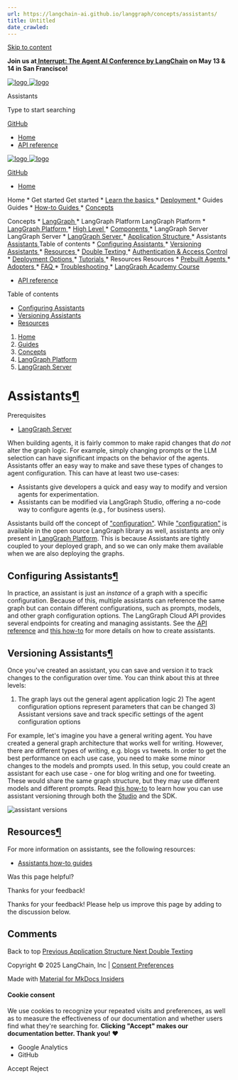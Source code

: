 ```yaml
---
url: https://langchain-ai.github.io/langgraph/concepts/assistants/
title: Untitled
date_crawled: 
---
```


[ Skip to content ](https://langchain-ai.github.io/langgraph/concepts/assistants/#assistants)

**Join us at[ Interrupt: The Agent AI Conference by LangChain](https://interrupt.langchain.com/) on May 13 & 14 in San Francisco!**

[ ![logo](https://langchain-ai.github.io/langgraph/static/wordmark_dark.svg) ![logo](https://langchain-ai.github.io/langgraph/static/wordmark_light.svg) ](https://langchain-ai.github.io/langgraph/)

Assistants 

[ ](https://langchain-ai.github.io/langgraph/concepts/assistants/?q= "Share")

Type to start searching

[ GitHub  ](https://github.com/langchain-ai/langgraph "Go to repository")

  * [ Home ](https://langchain-ai.github.io/langgraph/)
  * [ API reference ](https://langchain-ai.github.io/langgraph/reference/graphs/)



[ ![logo](https://langchain-ai.github.io/langgraph/static/wordmark_dark.svg) ![logo](https://langchain-ai.github.io/langgraph/static/wordmark_light.svg) ](https://langchain-ai.github.io/langgraph/)

[ GitHub  ](https://github.com/langchain-ai/langgraph "Go to repository")

  * [ Home  ](https://langchain-ai.github.io/langgraph/)

Home 
    * Get started  Get started 
      * [ Learn the basics  ](https://langchain-ai.github.io/langgraph/tutorials/introduction/)
      * [ Deployment  ](https://langchain-ai.github.io/langgraph/tutorials/deployment/)
    * Guides  Guides 
      * [ How-to Guides  ](https://langchain-ai.github.io/langgraph/how-tos/)
      * [ Concepts  ](https://langchain-ai.github.io/langgraph/concepts/)

Concepts 
        * [ LangGraph  ](https://langchain-ai.github.io/langgraph/concepts#langgraph)
        * LangGraph Platform  LangGraph Platform 
          * [ LangGraph Platform  ](https://langchain-ai.github.io/langgraph/concepts#langgraph-platform)
          * [ High Level  ](https://langchain-ai.github.io/langgraph/concepts#high-level)
          * [ Components  ](https://langchain-ai.github.io/langgraph/concepts#components)
          * LangGraph Server  LangGraph Server 
            * [ LangGraph Server  ](https://langchain-ai.github.io/langgraph/concepts#langgraph-server)
            * [ Application Structure  ](https://langchain-ai.github.io/langgraph/concepts/application_structure/)
            * Assistants  [ Assistants  ](https://langchain-ai.github.io/langgraph/concepts/assistants/) Table of contents 
              * [ Configuring Assistants  ](https://langchain-ai.github.io/langgraph/concepts/assistants/#configuring-assistants)
              * [ Versioning Assistants  ](https://langchain-ai.github.io/langgraph/concepts/assistants/#versioning-assistants)
              * [ Resources  ](https://langchain-ai.github.io/langgraph/concepts/assistants/#resources)
            * [ Double Texting  ](https://langchain-ai.github.io/langgraph/concepts/double_texting/)
            * [ Authentication & Access Control  ](https://langchain-ai.github.io/langgraph/concepts/auth/)
          * [ Deployment Options  ](https://langchain-ai.github.io/langgraph/concepts#deployment-options)
      * [ Tutorials  ](https://langchain-ai.github.io/langgraph/tutorials/)
    * Resources  Resources 
      * [ Prebuilt Agents  ](https://langchain-ai.github.io/langgraph/prebuilt/)
      * [ Adopters  ](https://langchain-ai.github.io/langgraph/adopters/)
      * [ FAQ  ](https://langchain-ai.github.io/langgraph/concepts/faq/)
      * [ Troubleshooting  ](https://langchain-ai.github.io/langgraph/troubleshooting/errors/)
      * [ LangGraph Academy Course  ](https://academy.langchain.com/courses/intro-to-langgraph)
  * [ API reference  ](https://langchain-ai.github.io/langgraph/reference/graphs/)



Table of contents 

  * [ Configuring Assistants  ](https://langchain-ai.github.io/langgraph/concepts/assistants/#configuring-assistants)
  * [ Versioning Assistants  ](https://langchain-ai.github.io/langgraph/concepts/assistants/#versioning-assistants)
  * [ Resources  ](https://langchain-ai.github.io/langgraph/concepts/assistants/#resources)



  1. [ Home  ](https://langchain-ai.github.io/langgraph/)
  2. [ Guides  ](https://langchain-ai.github.io/langgraph/how-tos/)
  3. [ Concepts  ](https://langchain-ai.github.io/langgraph/concepts/)
  4. [ LangGraph Platform  ](https://langchain-ai.github.io/langgraph/concepts#langgraph-platform)
  5. [ LangGraph Server  ](https://langchain-ai.github.io/langgraph/concepts#langgraph-server)

[ ](https://github.com/langchain-ai/langgraph/edit/main/docs/docs/concepts/assistants.md "Edit this page")

# Assistants[¶](https://langchain-ai.github.io/langgraph/concepts/assistants/#assistants "Permanent link")

Prerequisites

  * [LangGraph Server](https://langchain-ai.github.io/langgraph/concepts/langgraph_server/)



When building agents, it is fairly common to make rapid changes that _do not_ alter the graph logic. For example, simply changing prompts or the LLM selection can have significant impacts on the behavior of the agents. Assistants offer an easy way to make and save these types of changes to agent configuration. This can have at least two use-cases:

  * Assistants give developers a quick and easy way to modify and version agents for experimentation.
  * Assistants can be modified via LangGraph Studio, offering a no-code way to configure agents (e.g., for business users). 



Assistants build off the concept of ["configuration"](https://langchain-ai.github.io/langgraph/concepts/low_level/#configuration). While ["configuration"](https://langchain-ai.github.io/langgraph/concepts/low_level/#configuration) is available in the open source LangGraph library as well, assistants are only present in [LangGraph Platform](https://langchain-ai.github.io/langgraph/concepts/langgraph_platform/). This is because Assistants are tightly coupled to your deployed graph, and so we can only make them available when we are also deploying the graphs.

## Configuring Assistants[¶](https://langchain-ai.github.io/langgraph/concepts/assistants/#configuring-assistants "Permanent link")

In practice, an assistant is just an _instance_ of a graph with a specific configuration. Because of this, multiple assistants can reference the same graph but can contain different configurations, such as prompts, models, and other graph configuration options. The LangGraph Cloud API provides several endpoints for creating and managing assistants. See the [API reference](https://langchain-ai.github.io/langgraph/cloud/reference/api/api_ref.html) and [this how-to](https://langchain-ai.github.io/langgraph/cloud/how-tos/configuration_cloud/) for more details on how to create assistants.

## Versioning Assistants[¶](https://langchain-ai.github.io/langgraph/concepts/assistants/#versioning-assistants "Permanent link")

Once you've created an assistant, you can save and version it to track changes to the configuration over time. You can think about this at three levels:

1) The graph lays out the general agent application logic 2) The agent configuration options represent parameters that can be changed 3) Assistant versions save and track specific settings of the agent configuration options 

For example, let's imagine you have a general writing agent. You have created a general graph architecture that works well for writing. However, there are different types of writing, e.g. blogs vs tweets. In order to get the best performance on each use case, you need to make some minor changes to the models and prompts used. In this setup, you could create an assistant for each use case - one for blog writing and one for tweeting. These would share the same graph structure, but they may use different models and different prompts. Read [this how-to](https://langchain-ai.github.io/langgraph/cloud/how-tos/assistant_versioning/) to learn how you can use assistant versioning through both the [Studio](https://langchain-ai.github.io/langgraph/concepts/langgraph_studio/) and the SDK.

![assistant versions](https://langchain-ai.github.io/langgraph/concepts/img/assistants.png)

## Resources[¶](https://langchain-ai.github.io/langgraph/concepts/assistants/#resources "Permanent link")

For more information on assistants, see the following resources:

  * [Assistants how-to guides](https://langchain-ai.github.io/langgraph/how-tos/#assistants)

Was this page helpful? 

Thanks for your feedback! 

Thanks for your feedback! Please help us improve this page by adding to the discussion below. 

## Comments

Back to top  [ Previous  Application Structure  ](https://langchain-ai.github.io/langgraph/concepts/application_structure/) [ Next  Double Texting  ](https://langchain-ai.github.io/langgraph/concepts/double_texting/)

Copyright © 2025 LangChain, Inc | [Consent Preferences](https://langchain-ai.github.io/langgraph/concepts/assistants/#__consent)

Made with [ Material for MkDocs Insiders ](https://squidfunk.github.io/mkdocs-material/)

[ ](https://langchain-ai.github.io/langgraphjs/ "langchain-ai.github.io") [ ](https://github.com/langchain-ai/langgraph "github.com") [ ](https://twitter.com/LangChainAI "twitter.com")

#### Cookie consent

We use cookies to recognize your repeated visits and preferences, as well as to measure the effectiveness of our documentation and whether users find what they're searching for. **Clicking "Accept" makes our documentation better. Thank you!** ❤️

  * Google Analytics 
  * GitHub 



Accept Reject
